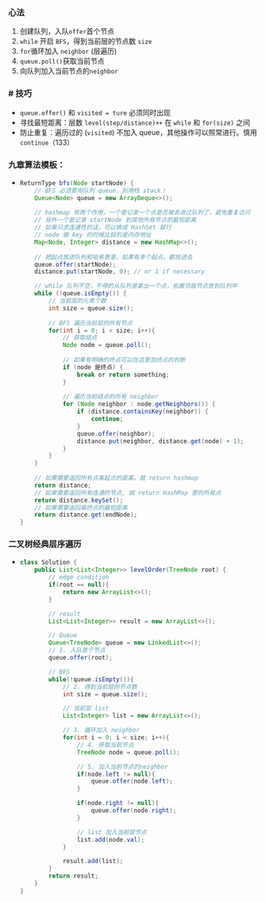 ### 心法

1. 创建队列，入队`offer`首个节点
2. `while` 开启 `BFS`，得到当前层的节点数 `size`
3. `for`循环加入 `neighbor` (层遍历)
4. `queue.poll()`获取当前节点
5. 向队列加入当前节点的`neighbor`

### # 技巧

* `queue.offer()` 和 `visited = ture` 必须同时出现
* 寻找最短距离：层数 `level(step/distance)++` 在 `while` 和 `for(size)` 之间
* 防止重复：遍历过的 (`visited`) 不加入 queue，其他操作可以照常进行。慎用 `continue`（133）

### 九章算法模板：

* ```java
  ReturnType bfs(Node startNode) {
      // BFS 必须要⽤队列 queue，别⽤栈 stack！
      Queue<Node> queue = new ArrayDeque<>();
      
      // hashmap 有两个作⽤，⼀个是记录⼀个点是否被丢进过队列了，避免重复访问
      // 另外⼀个是记录 startNode 到其他所有节点的最短距离
      // 如果只求连通性的话，可以换成 HashSet 就⾏
      // node 做 key 的时候⽐较的是内存地址
      Map<Node, Integer> distance = new HashMap<>();
      
      // 把起点放进队列和哈希表⾥，如果有多个起点，都放进去
      queue.offer(startNode);
      distance.put(startNode, 0); // or 1 if necessary
  
      // while 队列不空，不停的从队列⾥拿出⼀个点，拓展邻居节点放到队列中
      while (!queue.isEmpty()) {
          // 当前层的元素个数
          int size = queue.size();
          
          // BFS 遍历当前层的所有节点
          for(int i = 0; i < size; i++){
              // 获取结点
              Node node = queue.poll();
              
              // 如果有明确的终点可以在这⾥加终点的判断
              if (node 是终点) {
                  break or return something;
              }
              
              // 遍历当前结点的所有 neighbor
              for (Node neighbor : node.getNeighbors()) {
                  if (distance.containsKey(neighbor)) {
                      continue;
                  }
                  queue.offer(neighbor);
                  distance.put(neighbor, distance.get(node) + 1);
              }
          }
      }
      
      // 如果需要返回所有点离起点的距离，就 return hashmap
      return distance;
      // 如果需要返回所有连通的节点, 就 return HashMap ⾥的所有点
      return distance.keySet();
      // 如果需要返回离终点的最短距离
      return distance.get(endNode);
  }
  ```


### 二叉树经典层序遍历

- ```java
  class Solution {
      public List<List<Integer>> levelOrder(TreeNode root) {
          // edge condition
          if(root == null){
              return new ArrayList<>();
          }
  
          // result
          List<List<Integer>> result = new ArrayList<>();
  
          // Queue
          Queue<TreeNode> queue = new LinkedList<>();
          // 1. 入队首个节点
          queue.offer(root);
  
          // BFS
          while(!queue.isEmpty()){
              // 2. 得到当前层的节点数
              int size = queue.size();
  
              // 当前层 list
              List<Integer> list = new ArrayList<>();
  
              // 3. 循环加入 neighbor
              for(int i = 0; i < size; i++){
                  // 4. 获取当前节点
                  TreeNode node = queue.poll();
  
                  // 5. 加入当前节点的neighbor
                  if(node.left != null){
                      queue.offer(node.left);
                  }
  
                  if(node.right != null){
                      queue.offer(node.right);
                  }
  
                  // list 加入当前层节点
                  list.add(node.val);
              }
  
              result.add(list);
          }
          return result;
      }
  }
  ```

